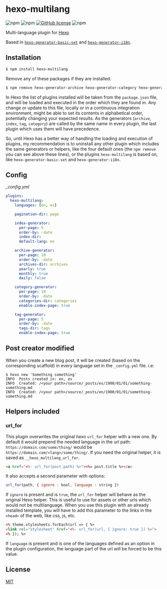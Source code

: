 # hexo-multilang

![npm](https://img.shields.io/npm/dt/hexo-multilang)
![npm](https://img.shields.io/npm/dw/hexo-multilang)
[![GitHub license](https://img.shields.io/github/license/neverbot/hexo-multilang)](https://github.com/neverbot/hexo-multilang/blob/master/license.md)
![npm](https://img.shields.io/npm/v/hexo-multilang)

Multi-language plugin for [Hexo](https://github.com/hexojs/hexo)

Based in [`hexo-generator-basic-set`](https://github.com/zyzyz/hexo-generator-basic-set) and [`hexo-generator-i18n`](https://github.com/Jamling/hexo-generator-i18n).

## Installation

``` bash
$ npm install hexo-multilang
```

Remove any of these packages if they are installed:
``` bash
$ npm remove hexo-generator-archive hexo-generator-category hexo-generator-index hexo-generator-tag hexo-generator-basic-set hexo-generator-i18n
```

In Hexo the list of plugins installed will be taken from the `package.json` file, and will be loaded and executed in the order which they are found in. Any change or update to this file, locally or in a continuous integration environment, might be able to set its contents in alphabetical order, potentially changing your expected results. As the generators (`archive`, `index`, `tag`, `category`) are called by the same name in every plugin, the last plugin which uses them will have precedence.

So, until Hexo has a better way of handling the loading and execution of plugins, my recommendation is to uninstall any other plugin which includes the same generators or helpers, like the four default ones (the `npm remove` you can see above these lines), or the plugins `hexo-multilang` is based on, like `hexo-generator-basic-set` and `hexo-generator-i18n`.

## Config

*_config.yml*
``` yaml
plugins:
  hexo-multilang:
    languages: [en, es]  

    pagination-dir: page

    index-generator:
      per-page: 5
      order-by: -date
      index-dir: 
      default-lang: en

    archive-generator:
      per-page: 10
      order-by: -date
      archives-dir: archives
      yearly: true
      monthly: true
      daily: false

    category-generator:
      per-page: 10
      order-by: -date
      categories-dir: categories
      enable-index-page: true

    tag-generator:
      per-page: 5
      order-by: -date
      tags-dir: tags
      enable-index-page: true
```

## Post creator modified

When you create a new blog post, it will be created (based on the corresponding scaffold) in every language set in the `_config.yml` file. i.e:

```
$ hexo new 'Something something'
INFO  Posts created in: en, es
INFO  Created: /<your path>/source/_posts/es/1900/01/01/something-something.md
INFO  Created: /<your path>/source/_posts/en/1900/01/01/something-something.md
```

## Helpers included

### url_for

This plugin overwrites the original hexo `url_for` helper with a new one. By default it would prepend the needed language in the url path:  `https://domain.com/some/thing/` would be `https://domain.com/<lang>/some/thing/`.
If you need the original helper, it is saved as `__hexo_multilang_url_for`.

``` html
<a href="<%- url_for(post.path) %>"><%= post.title %></a>
```

It also accepts a second parameter with options:
``` js
url_for(path, { ignore : bool, language : string })
```
If `ignore` is present and is `true`, the `url_for` helper will behave as the original Hexo helper. This is useful to use for assets or other urls which would not be multilanguage. When you use this plugin with an already installed template, you will have to add this parameter to the links in the `<head>` of the web, like css, js, etc.

``` html
<% theme.stylesheets.forEach(url => { %>
<link rel="stylesheet" href="<%- url_for(url, { ignore: true }) %>">
<% }); %>
```

If `language` is present and is one of the languages defined as an option in the plugin configuration, the language part of the url will be forced to be this value.

## License

[MIT](https://opensource.org/licenses/MIT)

